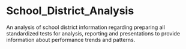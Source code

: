 # School_District_Analysis
An analysis of school district information regarding preparing all standardized tests for analysis, reporting and presentations to provide information about performance trends and patterns. 
